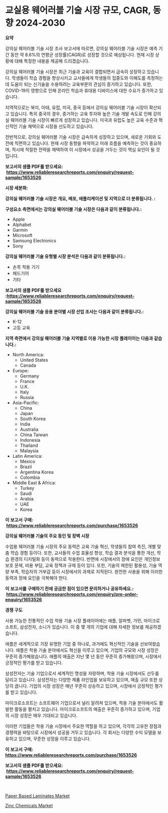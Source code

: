 <p><h1>교실용 웨어러블 기술 시장 규모, CAGR, 동향 2024-2030</h1></p><p><strong>요약</strong></p>
<p><p>강의실 웨어러블 기술 시장 조사 보고서에 따르면, 강의실 웨어러블 기술 시장은 예측 기간 동안 약 8.6%의 연평균 성장률(CAGR)로 성장할 것으로 예상됩니다. 현재 시장 상황에 대해 특정한 내용을 제공해 드리겠습니다.</p><p>강의실 웨어러블 기술 시장은 최근 기술과 교육이 결합되면서 급속히 성장하고 있습니다. 학생들이 학습 경험을 향상시키고 교사들에게 학생들의 집중도와 이해도를 측정하는 데 도움이 되는 신기술을 수용하려는 교육부문의 관심이 증가하고 있습니다. 또한, COVID-19의 영향으로 인해 온라인 학습과 휴대용 디바이스에 대한 수요가 증가하고 있습니다.</p><p>지역적으로는 북미, 아태, 유럽, 미국, 중국 등에서 강의실 웨어러블 기술 시장이 확산되고 있습니다. 특히 중국의 경우, 증가하는 교육 투자와 높은 기술 개발 속도로 인해 강의실 웨어러블 기술 시장이 빠르게 성장하고 있습니다. 미국과 유럽도 높은 교육 수준과 혁신적인 기술 채택으로 시장을 선도하고 있습니다.</p><p>전반적으로, 강의실 웨어러블 기술 시장은 급속하게 성장하고 있으며, 새로운 기회와 도전에 직면하고 있습니다. 현재 시장 동향을 파악하고 미래 흐름을 예측하는 것이 중요하며, 적시에 적절한 전략을 채택하여 이 시장에서 성공을 거두는 것이 핵심 요인이 될 것입니다.</p></p>
<p><strong>보고서의 샘플 PDF를 받으세요: &nbsp;<a href="https://www.reliableresearchreports.com/enquiry/request-sample/1653526">https://www.reliableresearchreports.com/enquiry/request-sample/1653526</a></strong></p>
<p><strong>시장 세분화:</strong></p>
<p><strong> 강의실 웨어러블 기술 시장은 개요, 배포, 애플리케이션 및 지역으로 더 분류됩니다. :</strong></p>
<p><strong>구성요소 측면에서는 강의실 웨어러블 기술 시장은 다음과 같이 분류됩니다.:</strong></p>
<p><ul><li>Apple</li><li>Alphabet</li><li>Garmin</li><li>Microsoft</li><li>Samsung Electronics</li><li>Sony</li></ul></p>
<p><strong> 강의실 웨어러블 기술 유형별 시장 분석은 다음과 같이 분류됩니다.:</strong></p>
<p><ul><li>손목 착용 기기</li><li>헤드기어</li><li>기타</li></ul></p>
<p><strong>보고서의 샘플 PDF를 받으세요 :<a href="https://www.reliableresearchreports.com/enquiry/request-sample/1653526">https://www.reliableresearchreports.com/enquiry/request-sample/1653526</a></strong></p>
<p><strong> 강의실 웨어러블 기술 응용 분야별 시장 산업 조사는 다음과 같이 분류됩니다.:</strong></p>
<p><ul><li>K-12</li><li>고등 교육</li></ul></p>
<p><strong>지역 측면에서 강의실 웨어러블 기술 지역별로 이용 가능한 시장 플레이어는 다음과 같습니다.:</strong></p>
<p><ul>
    <li>
        North America:
        <ul>
            <li>United States</li>
            <li>Canada</li>
        </ul>
    </li>
    <li>
        Europe:
        <ul>
            <li>Germany</li>
            <li>France</li>
            <li>U.K.</li>
            <li>Italy</li>
            <li>Russia</li>
        </ul>
    </li>
    <li>
        Asia-Pacific:
        <ul>
            <li>China</li>
            <li>Japan</li>
            <li>South Korea</li>
            <li>India</li>
            <li>Australia</li>
            <li>China Taiwan</li>
            <li>Indonesia</li>
            <li>Thailand</li>
            <li>Malaysia</li>
        </ul>
    </li>
    <li>
        Latin America:
        <ul>
            <li>Mexico</li>
            <li>Brazil</li>
            <li>Argentina Korea</li>
            <li>Colombia</li>
        </ul>
    </li>
    <li>
        Middle East & Africa:
        <ul>
            <li>Turkey</li>
            <li>Saudi</li>
            <li>Arabia</li>
            <li>UAE</li>
            <li>Korea</li>
        </ul>
    </li>
    </ul></p>
<p><strong>이 보고서 구매: &nbsp;<a href="https://www.reliableresearchreports.com/purchase/1653526">https://www.reliableresearchreports.com/purchase/1653526</a></strong></p>
<p><strong>강의실 웨어러블 기술의 주요 동인 및 장벽 시장</strong></p>
<p><p>수업용 웨어러블 기술 시장의 주요 동력은 교육 기술 혁신, 학생들의 참여 촉진, 개별 맞춤 학습 경험 등이다. 또한, 교사들의 수업 효율성 향상, 학습 결과 분석을 통한 개선, 학습 환경의 디지털화 등이 동력으로 작용한다. 반면에 시장에서의 장애 요인은 개인정보 보호 문제, 비용 부담, 교육 정책과 규제 등이 있다. 또한, 기술의 제한된 활용성, 기술 역량 부족, 학습자의 거부감 등이 시장에서의 과제로 지적된다. 완전한 사용을 위해 이러한 동력과 장애 요인을 극복해야 한다.</p></p>
<p><strong>이 보고서를 구매하기 전에 궁금한 점이 있으면 문의하거나 공유하세요.: &nbsp;<a href="https://www.reliableresearchreports.com/enquiry/pre-order-enquiry/1653526">https://www.reliableresearchreports.com/enquiry/pre-order-enquiry/1653526</a></strong></p>
<p><strong>경쟁 구도</strong></p>
<p><p>사용 가능한 전통적인 수업 착용 기술 시장 플레이어에는 애플, 알파벳, 가민, 마이크로소프트, 삼성전자, 소니가 있습니다. 이 중 몇 개의 기업에 대해 자세한 정보를 제공하겠습니다.</p><p>애플은 세계적으로 가장 유명한 기업 중 하나로, 과거에도 혁신적인 기술을 선보여왔습니다. 애플은 착용 기술 분야에서도 혁신을 이루고 있으며, 기업의 규모와 시장 성장은 꾸준히 증가해왔습니다. 애플의 매출은 지난 몇 년 동안 꾸준히 증가해왔으며, 시장에서 긍정적인 평가를 받고 있습니다.</p><p>삼성전자는 기술 기업으로서 세계적인 명성을 자랑하며, 착용 기술 시장에서도 선두를 달리고 있습니다. 삼성전자는 다양한 제품 라인업을 보유하고 있으며, 매출 규모 또한 상당히 큽니다. 기업의 시장 성장은 매년 꾸준히 상승하고 있으며, 시장에서 긍정적인 평가를 받고 있습니다.</p><p>마이크로소프트는 소프트웨어 기업으로서 널리 알려져 있으며, 착용 기술 분야에서도 활발한 활동을 펼치고 있습니다. 마이크로소프트의 매출은 꾸준히 증가하고 있으며, 기업의 시장 성장은 매우 기대되고 있습니다.</p><p>이러한 기업들은 착용 기술 시장에서 주요한 역할을 하고 있으며, 각각의 고유한 장점과 경쟁력을 바탕으로 시장에서 성공을 거두고 있습니다.  각 회사는 다양한 수익 모델을 보유하고 있으며, 꾸준한 성장을 이루고 있습니다.</p></p>
<p><strong>이 보고서 구매: &nbsp; <a href="https://www.reliableresearchreports.com/purchase/1653526">https://www.reliableresearchreports.com/purchase/1653526</a></strong></p>
<p><strong>보고서의 샘플 PDF를 받으세요: &nbsp;<a href="https://www.reliableresearchreports.com/enquiry/request-sample/1653526">https://www.reliableresearchreports.com/enquiry/request-sample/1653526</a></strong><strong></strong></p>
<p>&nbsp;</p>
<p><p><a href="https://eight-handstand-8fb.notion.site/Paper-Based-Laminates-Market-Size-Global-Industry-Overview-Market-Segmentation-and-Forecast-2024--ada21deb8a564527a8b214613df14838">Paper Based Laminates Market</a></p><p><a href="https://simplistic-meeting-7ee.notion.site/Zinc-Chemicals-Market-Analysis-and-Market-Size-Global-Industry-Overview-Market-Segmentation-and-Fo-3316699f5eee4ff799c9524fb014a02f">Zinc Chemicals Market</a></p></p>